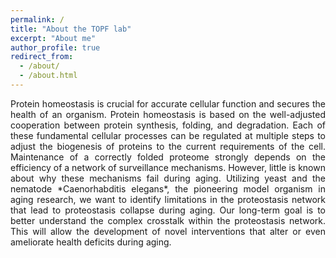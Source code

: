 ```yaml
---
permalink: /
title: "About the TOPF lab"
excerpt: "About me"
author_profile: true
redirect_from: 
  - /about/
  - /about.html
---
```

<p style="text-align: justify;">
Protein homeostasis is crucial for accurate cellular function and secures the health of an organism. Protein homeostasis is based on the well-adjusted cooperation between protein synthesis, folding, and degradation. Each of these fundamental cellular processes can be regulated at multiple steps to adjust the biogenesis of proteins to the current requirements of the cell. 
Maintenance of a correctly folded proteome strongly depends on the efficiency of a network of surveillance mechanisms. However, little is known about why these mechanisms fail during aging. 
Utilizing yeast and the nematode *Caenorhabditis elegans*, the pioneering model organism in aging research, we want to identify limitations in the proteostasis network that lead to proteostasis collapse during aging. Our long-term goal is to better understand the complex crosstalk within the proteostasis network. This will allow the development of novel interventions that alter or even ameliorate health deficits during aging.
</p>
